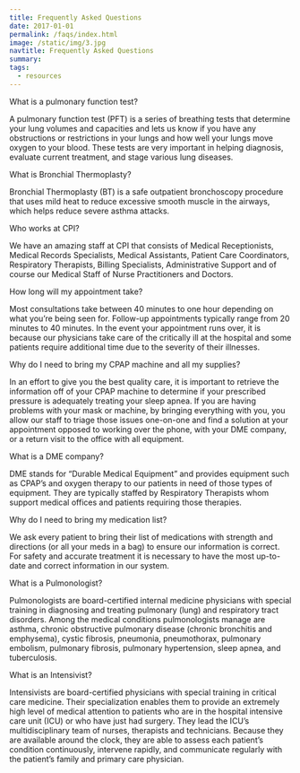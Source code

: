 ```yaml
---
title: Frequently Asked Questions
date: 2017-01-01
permalink: /faqs/index.html
image: /static/img/3.jpg
navtitle: Frequently Asked Questions
summary:
tags:
  - resources
---
```

<article class="toggle toggle-primary" data-plugin-toggle>
    <section class="toggle">
        <label>What is a pulmonary function test?</label>
        <div class="toggle-content"><p>A pulmonary function test (PFT) is a series of breathing tests that determine your lung volumes and capacities and lets us know if you have any obstructions or restrictions in your lungs and how well your lungs move oxygen to your blood. These tests are very important in helping diagnosis, evaluate current treatment, and stage various lung diseases.</p></div>
    </section>
</article>
<article class="toggle toggle-primary" data-plugin-toggle>
    <section class="toggle">
        <label>What is Bronchial Thermoplasty?</label>
        <div class="toggle-content"><p>Bronchial Thermoplasty (BT) is a safe outpatient bronchoscopy procedure that uses mild heat to reduce excessive smooth muscle in the airways, which helps reduce severe asthma attacks.</p></div>
    </section>
</article>
<article class="toggle toggle-primary" data-plugin-toggle>
    <section class="toggle">
        <label>Who works at CPI?</label>
        <div class="toggle-content"><p>We have an amazing staff at CPI that consists of Medical Receptionists, Medical Records Specialists, Medical Assistants, Patient Care Coordinators, Respiratory Therapists, Billing Specialists, Administrative Support and of course our Medical Staff of Nurse Practitioners and Doctors.</p></div>
    </section>
</article>
<article class="toggle toggle-primary" data-plugin-toggle>
    <section class="toggle">
        <label>How long will my appointment take?</label>
        <div class="toggle-content"><p>Most consultations take between 40 minutes to one hour depending on what you’re being seen for. Follow-up appointments typically range from 20 minutes to 40 minutes. In the event your appointment runs over, it is because our physicians take care of the critically ill at the hospital and some patients require additional time due to the severity of their illnesses.</p></div>
    </section>
</article>
<article class="toggle toggle-primary" data-plugin-toggle>
    <section class="toggle">
        <label>Why do I need to bring my CPAP machine and all my supplies?</label>
        <div class="toggle-content"><p>In an effort to give you the best quality care, it is important to retrieve the information off of your CPAP machine to determine if your prescribed pressure is adequately treating your sleep apnea. If you are having problems with your mask or machine, by bringing everything with you, you allow our staff to triage those issues one-on-one and find a solution at your appointment opposed to working over the phone, with your DME company, or a return visit to the office with all equipment.</p></div>
    </section>
</article>
<article class="toggle toggle-primary" data-plugin-toggle>
    <section class="toggle">
        <label>What is a DME company?</label>
        <div class="toggle-content"><p>DME stands for “Durable Medical Equipment” and provides equipment such as CPAP’s and oxygen therapy to our patients in need of those types of equipment. They are typically staffed by Respiratory Therapists whom support medical offices and patients requiring those therapies.</p></div>
    </section>
</article>
<article class="toggle toggle-primary" data-plugin-toggle>
    <section class="toggle">
        <label>Why do I need to bring my medication list?</label>
        <div class="toggle-content"><p>We ask every patient to bring their list of medications with strength and directions (or all your meds in a bag) to ensure our information is correct. For safety and accurate treatment it is necessary to have the most up-to-date and correct information in our system.</p></div>
    </section>
</article>
<article class="toggle toggle-primary" data-plugin-toggle>
    <section class="toggle">
        <label>What is a Pulmonologist?</label>
        <div class="toggle-content"><p>Pulmonologists are board-certified internal medicine physicians with special training in diagnosing and treating pulmonary (lung) and respiratory tract disorders. Among the medical conditions pulmonologists manage are asthma, chronic obstructive pulmonary disease (chronic bronchitis and emphysema), cystic fibrosis, pneumonia, pneumothorax, pulmonary embolism, pulmonary fibrosis, pulmonary hypertension, sleep apnea, and tuberculosis.</p></div>
    </section>
</article>
<article class="toggle toggle-primary" data-plugin-toggle>
    <section class="toggle">
        <label>What is an Intensivist?</label>
        <div class="toggle-content"><p>Intensivists are board-certified physicians with special training in critical care medicine. Their specialization enables them to provide an extremely high level of medical attention to patients who are in the hospital intensive care unit (ICU) or who have just had surgery. They lead the ICU’s multidisciplinary team of nurses, therapists and technicians. Because they are available around the clock, they are able to assess each patient’s condition continuously, intervene rapidly, and communicate regularly with the patient’s family and primary care physician.</p></div>
    </section>
</article>